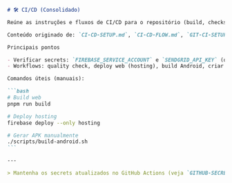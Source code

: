 ````markdown
# 🛠️ CI/CD (Consolidado)

Reúne as instruções e fluxos de CI/CD para o repositório (build, checks, deploy hosting e build Android).

Conteúdo originado de: `CI-CD-SETUP.md`, `CI-CD-FLOW.md`, `GIT-CI-SETUP-FINAL.md`.

Principais pontos

- Verificar secrets: `FIREBASE_SERVICE_ACCOUNT` e `SENDGRID_API_KEY` (quando aplicável).
- Workflows: quality check, deploy web (hosting), build Android, criar release.

Comandos úteis (manuais):

```bash
# Build web
pnpm run build

# Deploy hosting
firebase deploy --only hosting

# Gerar APK manualmente
./scripts/build-android.sh
```

---

> Mantenha os secrets atualizados no GitHub Actions (veja `GITHUB-SECRETS-SETUP.md`).

````
